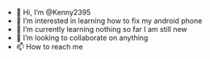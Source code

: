 - 👋 Hi, I’m @Kenny2395
- 👀 I’m interested in learning how to fix my android phone
- 🌱 I’m currently learning nothing so far I am still new 
- 💞️ I’m looking to collaborate on anything
- 📫 How to reach me 

<!---
Kenny2395/Kenny2395 is a ✨ special ✨ repository because its `README.md` (this file) appears on your GitHub profile.
You can click the Preview link to take a look at your changes.
--->
